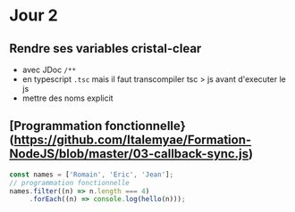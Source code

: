 # Jour 2

## Rendre ses variables cristal-clear

* avec JDoc `/**`
* en typescript `.tsc` mais il faut transcompiler tsc > js avant d'executer le js
* mettre des noms explicit

## [Programmation fonctionnelle}(https://github.com/Italemyae/Formation-NodeJS/blob/master/03-callback-sync.js)

```Javascript
const names = ['Romain', 'Eric', 'Jean'];
// programmation fonctionnelle
names.filter((n) => n.length === 4)
     .forEach((n) => console.log(hello(n)));
```
